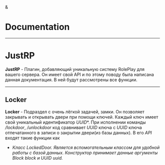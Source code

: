&<!DOCTYPE html><html><head><meta charset="utf-8"><title>Documentation.md</title><style></style></head><body id="preview">
<h1 class="code-line" data-line-start=0 data-line-end=1><a id="Documentation_0"></a>Documentation</h1>
<hr>
<h1 class="code-line" data-line-start=2 data-line-end=3><a id="JustRP_2"></a>JustRP</h1>
<p class="has-line-data" data-line-start="3" data-line-end="4"><strong>JustRP</strong> - Плагин, добавляющий уникальную систему RolePlay для вашего сервера. Он имеет свой API и по этому поводу была написана данная документация. В ней будут рассмотрены все функции.</p>
<hr>
<h2 class="code-line" data-line-start=5 data-line-end=6><a id="Locker_5"></a>Locker</h2>
<p class="has-line-data" data-line-start="6" data-line-end="7"><strong>Locker</strong> - Подраздел с очень лёгкой задачей, замки. Он позволяет закрывать и открывать двери при помощи ключей. Каждый ключ имеет свой уникальный идентификатор <em>UUID</em>*. При исполнении команды <em>/lockdoor</em>, <em>/unlockdoor</em> код сравнивает <em>UUID</em> ключа с <em>UUID</em> ключа отпечатанного в записи о закрытии двери(из базы данных). В его <em>API</em> входят такие функции как</p>
<ul>
<li class="has-line-data" data-line-start="7" data-line-end="8"><em>Класс LockedDoor. Является вспомогательным классом для удобной работы с базой данных. Конструктор принимает данные аргументы Block block и UUID uuid.</em></li>
</ul>
</body></html>
